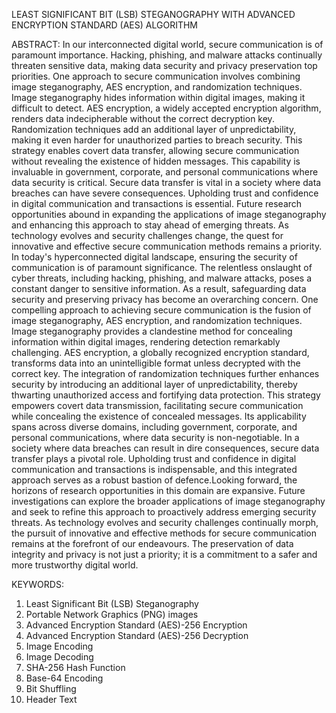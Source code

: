 LEAST SIGNIFICANT BIT (LSB) STEGANOGRAPHY WITH ADVANCED ENCRYPTION STANDARD (AES) ALGORITHM

ABSTRACT:
In our interconnected digital world, secure communication is of paramount importance. Hacking, phishing, and malware attacks continually threaten sensitive data, making data security and privacy 
preservation top priorities. One approach to secure communication involves combining image steganography, AES encryption, and randomization techniques. Image steganography hides information within
digital images, making it difficult to detect. AES encryption, a widely accepted encryption algorithm, renders data indecipherable without the correct decryption key. Randomization techniques add an 
additional layer of unpredictability, making it even harder for unauthorized parties to breach security. This strategy enables covert data transfer, allowing secure communication without revealing the
existence of hidden messages. This capability is invaluable in government, corporate, and personal communications where data security is critical. Secure data transfer is vital in a society where data 
breaches can have severe consequences. Upholding trust and confidence in digital communication and transactions is essential. Future research opportunities abound in expanding the applications of image 
steganography and enhancing this approach to stay ahead of emerging threats. As technology evolves and security challenges change, the quest for innovative and effective secure communication methods remains
a priority.
In today's hyperconnected digital landscape, ensuring the security of communication is of paramount significance. The relentless onslaught of cyber threats, including hacking, phishing, and malware attacks, 
poses a constant danger to sensitive information. As a result, safeguarding data security and preserving privacy has become an overarching concern. One compelling approach to achieving secure communication 
is the fusion of image steganography, AES encryption, and randomization techniques. Image steganography provides a clandestine method for concealing information within digital images, rendering detection 
remarkably challenging. AES encryption, a globally recognized encryption standard, transforms data into an unintelligible format unless decrypted with the correct key. The integration of randomization techniques
further enhances security by introducing an additional layer of unpredictability, thereby thwarting unauthorized access and fortifying data protection. This strategy empowers covert data transmission, 
facilitating secure communication while concealing the existence of concealed messages. Its applicability spans across diverse domains, including government, corporate, and personal communications, where data
security is non-negotiable. In a society where data breaches can result in dire consequences, secure data transfer plays a pivotal role. Upholding trust and confidence in digital communication and transactions
is indispensable, and this integrated approach serves as a robust bastion of defence.Looking forward, the horizons of research opportunities in this domain are expansive. Future investigations can explore the 
broader applications of image steganography and seek to refine this approach to proactively address emerging security threats. As technology evolves and security challenges continually morph, the pursuit of
innovative and effective methods for secure communication remains at the forefront of our endeavours. The preservation of data integrity and privacy is not just a priority; it is a commitment to a safer and more 
trustworthy digital world.

KEYWORDS:

1)	Least Significant Bit (LSB) Steganography
2)	Portable Network Graphics (PNG) images
3)	Advanced Encryption Standard (AES)-256 Encryption
4)	Advanced Encryption Standard (AES)-256 Decryption
5)	Image Encoding
6)	Image Decoding
7)	SHA-256 Hash Function
8)	Base-64 Encoding
9)	Bit Shuffling
10)	Header Text



